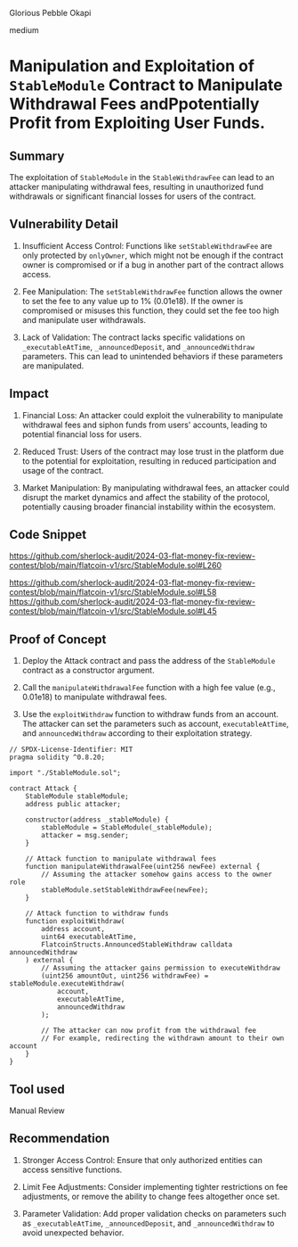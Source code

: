 Glorious Pebble Okapi

medium

# Manipulation and Exploitation of `StableModule` Contract to Manipulate Withdrawal Fees andPpotentially Profit from Exploiting User Funds.

## Summary
The exploitation of `StableModule` in the `StableWithdrawFee` can lead to an attacker manipulating withdrawal fees, resulting in unauthorized fund withdrawals or significant financial losses for users of the contract.

## Vulnerability Detail

1.  Insufficient Access Control: Functions like `setStableWithdrawFee` are only protected by `onlyOwner`, which might not be enough if the contract owner is compromised or if a bug in another part of the contract allows access.

2. Fee Manipulation: The `setStableWithdrawFee` function allows the owner to set the fee to any value up to 1% (0.01e18). If the owner is compromised or misuses this function, they could set the fee too high and manipulate user withdrawals.

3. Lack of Validation: The contract lacks specific validations on `_executableAtTime`, `_announcedDeposit`, and `_announcedWithdraw` parameters. This can lead to unintended behaviors if these parameters are manipulated.

## Impact
1. Financial Loss: An attacker could exploit the vulnerability to manipulate withdrawal fees and siphon funds from users' accounts, leading to potential financial loss for users.

2. Reduced Trust: Users of the contract may lose trust in the platform due to the potential for exploitation, resulting in reduced participation and usage of the contract.

3. Market Manipulation: By manipulating withdrawal fees, an attacker could disrupt the market dynamics and affect the stability of the protocol, potentially causing broader financial instability within the ecosystem.

## Code Snippet
https://github.com/sherlock-audit/2024-03-flat-money-fix-review-contest/blob/main/flatcoin-v1/src/StableModule.sol#L260

https://github.com/sherlock-audit/2024-03-flat-money-fix-review-contest/blob/main/flatcoin-v1/src/StableModule.sol#L58
https://github.com/sherlock-audit/2024-03-flat-money-fix-review-contest/blob/main/flatcoin-v1/src/StableModule.sol#L45

## Proof of Concept 
1. Deploy the Attack contract and pass the address of the `StableModule` contract as a constructor argument.

2. Call the `manipulateWithdrawalFee` function with a high fee value (e.g., 0.01e18) to manipulate withdrawal fees.

3. Use the `exploitWithdraw` function to withdraw funds from an account. The attacker can set the parameters such as account, `executableAtTime`, and `announcedWithdraw` according to their exploitation strategy.

```solidity
// SPDX-License-Identifier: MIT
pragma solidity ^0.8.20;

import "./StableModule.sol"; 

contract Attack {
    StableModule stableModule;
    address public attacker;

    constructor(address _stableModule) {
        stableModule = StableModule(_stableModule);
        attacker = msg.sender;
    }

    // Attack function to manipulate withdrawal fees
    function manipulateWithdrawalFee(uint256 newFee) external {
        // Assuming the attacker somehow gains access to the owner role
        stableModule.setStableWithdrawFee(newFee);
    }

    // Attack function to withdraw funds
    function exploitWithdraw(
        address account,
        uint64 executableAtTime,
        FlatcoinStructs.AnnouncedStableWithdraw calldata announcedWithdraw
    ) external {
        // Assuming the attacker gains permission to executeWithdraw
        (uint256 amountOut, uint256 withdrawFee) = stableModule.executeWithdraw(
            account,
            executableAtTime,
            announcedWithdraw
        );

        // The attacker can now profit from the withdrawal fee
        // For example, redirecting the withdrawn amount to their own account
    }
}

```
## Tool used

Manual Review

## Recommendation
1. Stronger Access Control: Ensure that only authorized entities can access sensitive functions.

2. Limit Fee Adjustments: Consider implementing tighter restrictions on fee adjustments, or remove the ability to change fees altogether once set.

3. Parameter Validation: Add proper validation checks on parameters such as `_executableAtTime`, `_announcedDeposit`, and `_announcedWithdraw` to avoid unexpected behavior.
